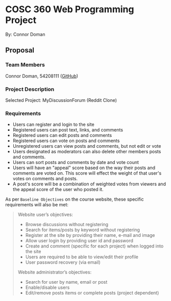 # COSC 360 Web Programming Project

By: Connor Doman

## Proposal

### Team Members

Connor Doman, 54208111 ([GitHub](https://github.com/connordoman))

### Project Description

Selected Project: MyDiscussionForum (Reddit Clone)

### Requirements

-   Users can register and login to the site
-   Registered users can post text, links, and comments
-   Registered users can edit posts and comments
-   Registered users can vote on posts and comments
-   Unregistered users can view posts and comments, but not edit or vote
-   Users designated as moderators can also delete other members posts and comments.
-   Users can sort posts and comments by date and vote count
-   Users will have an "appeal" score based on the way their posts and comments are voted on. This score will effect the weight of that user's votes on comments and posts.
-   A post's score will be a combination of weighted votes from viewers and the appeal score of the user who posted it.

As per `Baseline Objectives` on the course website, these specific requirements will also be met:

> Website user’s objectives:
>
> -   Browse discussions without registering
> -   Search for items/posts by keyword without registering
> -   Register at the site by providing their name, e-mail and image
> -   Allow user login by providing user id and password
> -   Create and comment (specific for each project) when logged into the site
> -   Users are required to be able to view/edit their profile
> -   User password recovery (via email)
>
> Website administrator’s objectives:
>
> -   Search for user by name, email or post
> -   Enable/disable users
> -   Edit/remove posts items or complete posts (project dependent)
